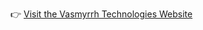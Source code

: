 👉 [Visit the Vasmyrrh Technologies Website](https://v0-vasmyrrh-website-design-ci91vl7wh-archie-sahus-projects.vercel.app/)
